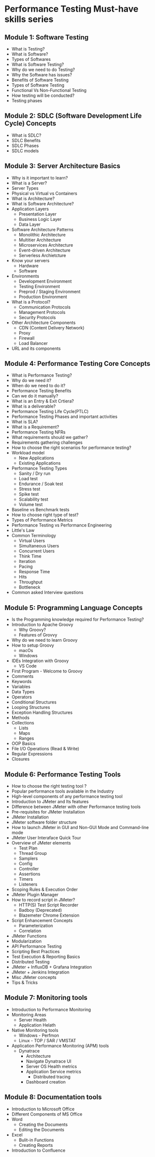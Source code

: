 # Performance Testing Must-have skills series

## Module 1: Software Testing

- What is Testing?
- What is Software?
- Types of Softwares
- What is Software Testing?
- Why do we need to do Testing?
- Why the Software has issues?
- Benefits of Software Testing
- Types of Software Testing
- Functional Vs Non-Functional Testing
- How testing will be conducted?
- Testing phases

## Module 2: SDLC (Software Development Life Cycle) Concepts

- What is SDLC?
- SDLC Benefits
- SDLC Phases
- SDLC models

## Module 3: Server Architecture Basics

- Why is it important to learn?
- What is a Server?
- Server Types
- Physical vs Virtual vs Containers
- What is Architecture?
- What is Software Architecture?
- Application Layers
  - Presentation Layer
  - Business Logic Layer
  - Data Layer
- Software Architecture Patterns
  - Monolithic Architecture
  - Multitier Architecture
  - Microservices Architecture
  - Event-driven Architecture
  - Serverless Archietcture
- Know your servers
  - Hardware
  - Software
- Environments
  - Development Environment
  - Testing Environment
  - Preprod / Staging Environment
  - Production Environment
- What is a Protocol?
  - Communication Protocols
  - Management Protocols
  - Security Protocols
- Other Architecture Components
  - CDN (Content Delivery Network)
  - Proxy
  - Firewall
  - Load Balancer
- URL and its components

## Module 4: Performance Testing Core Concepts

- What is Performance Testing?
- Why do we need it?
- When do we need to do it?
- Performance Testing Benefits
- Can we do it manually?
- What is an Entry & Exit Crtiera?
- What is a deliverable?
- Performance Testing Life Cycle(PTLC)
- Performance Testing Phases and important activities
- What is SLA?
- What is a Requirement?
- Performance Testing NFRs
- What requirements should we gather?
- Requirements gathering challenges
- How to choose the right scenarios for performance testing?
- Workload model
  - New Applications
  - Existing Applications
- Performance Testing Types
  - Sanity / Dry run
  - Load test
  - Endurance / Soak test
  - Stress test
  - Spike test
  - Scalability test
  - Volume test
- Baseline vs Benchmark tests
- How to choose right type of test?
- Types of Performance Metrics
- Performance Testing vs Performance Engineering
- Little's Law
- Common Terminology
  - Virtual Users
  - Simultaneous Users
  - Concurrent Users
  - Think Time
  - Iteration
  - Pacing
  - Response Time
  - Hits
  - Throughput
  - Bottleneck
- Common asked Interview questions

## Module 5: Programming Language Concepts

- Is the Programming knowledge required for Performance Testing?
- Introduction to Apache Groovy
  - Why Groovy?
  - Features of Grovvy
- Why do we need to learn Groovy
- How to setup Groovy
  - macOs
  - Windows
- IDEs Integration with Groovy
  - VS Code
- First Program - Welcome to Groovy
- Comments
- Keywords
- Variables
- Data Types
- Operators
- Conditional Structures
- Looping Structures
- Exception Handling Structures
- Methods
- Collections
  - Lists
  - Maps
  - Ranges
- OOP Basics
- File I/O Operations (Read & Write)
- Regular Expressions
- Closures

## Module 6: Performance Testing Tools

- How to choose the right testing tool ?
- Popular performance tools available in the Industry
- High-level components of any performance testing tool
- Introduction to JMeter and Its features
- Difference between JMeter with other Performance testing tools
- Pre-requisites for JMeter Installation
- JMeter Installation
- JMeter software folder structure
- How to launch JMeter in GUI and Non-GUI Mode and Command-line mode
- JMeter User Interaface Quick Tour
- Overview of JMeter elements
  - Test Plan
  - Thread Group
  - Samplers
  - Config
  - Controller
  - Assertions
  - Timers
  - Listeners
- Scoping Rules & Execution Order
- JMeter Plugin Manager
- How to record script in JMeter?
  - HTTP(S) Test Script Recorder
  - Badboy (Deprecated)
  - Blazemeter Chrome Extension
- Script Enhancement Concepts
  - Parameterization
  - Correlation
- JMeter Functions
- Modularization
- API Performance Testing
- Scripting Best Practices
- Test Execution & Reporting Basics
- Distributed Testing
- JMeter + InfluxDB + Grafana Integration
- JMeter + Jenkins Integration
- Misc JMeter concepts
- Tips & Tricks

## Module 7: Monitoring tools

- Introduction to Performance Monitoring
- Monitoring Areas
  - Server Health
  - Application Helath
- Native Monitoring tools
  - Windows - Perfmon
  - Linux - TOP / SAR / VMSTAT
- Application Performance Monitoring (APM) tools
  - Dynatrace
    - Architecture
    - Navigate Dynatrace UI
    - Server OS Health metrics
    - Application Service metrics
      - Distributed tracing
    - Dashboard creation

## Module 8: Documentation tools

- Introduction to Microsoft Office
- Different Components of MS Office
- Word
  - Creating the Documents
  - Editing the Documents
- Excel
  - Bulit-in Functions
  - Creating Reports
- Introduction to Confluence
